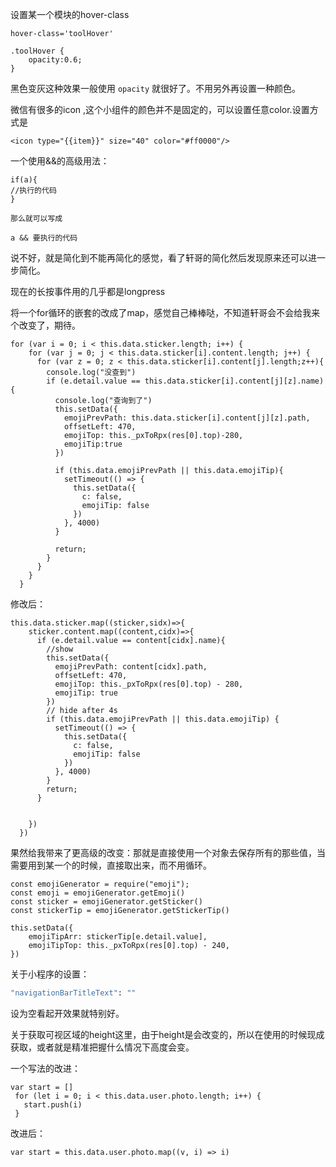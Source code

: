设置某一个模块的hover-class

```
hover-class='toolHover'

.toolHover {
    opacity:0.6;
}
```

黑色变灰这种效果一般使用 `opacity` 就很好了。不用另外再设置一种颜色。

微信有很多的icon ,这个小组件的颜色并不是固定的，可以设置任意color.设置方式是

```
<icon type="{{item}}" size="40" color="#ff0000"/>
```

一个使用&&的高级用法：

```
if(a){
//执行的代码
}

那么就可以写成

a && 要执行的代码
```

说不好，就是简化到不能再简化的感觉，看了轩哥的简化然后发现原来还可以进一步简化。

现在的长按事件用的几乎都是longpress

将一个for循环的嵌套的改成了map，感觉自己棒棒哒，不知道轩哥会不会给我来个改变了，期待。

```
for (var i = 0; i < this.data.sticker.length; i++) {
    for (var j = 0; j < this.data.sticker[i].content.length; j++) {
      for (var z = 0; z < this.data.sticker[i].content[j].length;z++){
        console.log("没查到")
        if (e.detail.value == this.data.sticker[i].content[j][z].name) {
          console.log("查询到了")
          this.setData({
            emojiPrevPath: this.data.sticker[i].content[j][z].path,
            offsetLeft: 470,
            emojiTop: this._pxToRpx(res[0].top)-280,
            emojiTip:true
          })

          if (this.data.emojiPrevPath || this.data.emojiTip){
            setTimeout(() => {
              this.setData({
                c: false,
                emojiTip: false
              })
            }, 4000)
          }

          return;
        }
      }
    }
  }
```

修改后：

```
this.data.sticker.map((sticker,sidx)=>{
    sticker.content.map((content,cidx)=>{
      if (e.detail.value == content[cidx].name){
        //show
        this.setData({
          emojiPrevPath: content[cidx].path,
          offsetLeft: 470,
          emojiTop: this._pxToRpx(res[0].top) - 280,
          emojiTip: true
        })
        // hide after 4s
        if (this.data.emojiPrevPath || this.data.emojiTip) {
          setTimeout(() => {
            this.setData({
              c: false,
              emojiTip: false
            })
          }, 4000)
        }
        return;
      }


    })
  })
```

果然给我带来了更高级的改变：那就是直接使用一个对象去保存所有的那些值，当需要用到某一个的时候，直接取出来，而不用循环。

```
const emojiGenerator = require("emoji");
const emoji = emojiGenerator.getEmoji()
const sticker = emojiGenerator.getSticker()
const stickerTip = emojiGenerator.getStickerTip()

this.setData({
    emojiTipArr: stickerTip[e.detail.value],
    emojiTipTop: this._pxToRpx(res[0].top) - 240,
})
```

关于小程序的设置：

```1
"navigationBarTitleText": ""
```

设为空看起开效果就特别好。

关于获取可视区域的height这里，由于height是会改变的，所以在使用的时候现成获取，或者就是精准把握什么情况下高度会变。



一个写法的改进：

```
var start = []
 for (let i = 0; i < this.data.user.photo.length; i++) {
   start.push(i)
 }
```

改进后：

```
var start = this.data.user.photo.map((v, i) => i)
```



